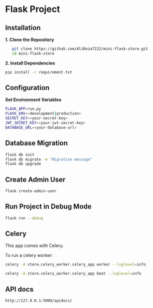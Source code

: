 # Flask Project

## Installation

**1. Clone the Repository**
```bash
   git clone https://github.com/AliReza7222/mini-flask-store.git
   cd mini-flask-store
```
**2. Install Dependencies**
```bash
pip install -r requirement.txt
```
## Configuration

**Set Environment Variables**
```bash
FLASK_APP=run.py
FLASK_ENV=<development|production>
SECRET_KEY=<your-secret-key>
JWT_SECRET_KEY=<your-jwt-secret-key>
DATABASE_URL=<your-database-url>
```

## Database Migration
```bash
flask db init
flask db migrate -m "Migration message"
flask db upgrade
```


## Create Admin User
```bash
flask create-admin-user
```

## Run Project in Debug Mode
```bash
flask run --debug
```

## Celery

This app comes with Celery.

To run a celery worker:

```bash
celery -A store.celery_worker.celery_app worker --loglevel=info
```

```bash
celery -A store.celery_worker.celery_app beat --loglevel=info
```

## API docs
```bash
http://127.0.0.1:5000/apidocs/
```
